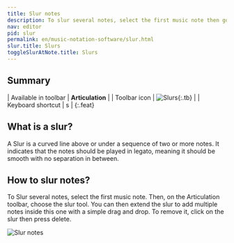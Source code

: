 ```yaml
---
title: Slur notes
description: To slur several notes, select the first music note then go to the articulations toolbar and choose the slur tool. You can then extend the slur to add multiple notes inside this one with a simple drag and drop.
nav: editor
pid: slur
permalink: en/music-notation-software/slur.html
slur.title: Slurs
toggleSlurAtNote.title: Slurs
---
```


## Summary

| Available in toolbar | **Articulation** |
| Toolbar icon | ![Slurs](https://prod.flat-cdn.com/img/icons/editorActions/slurs.svg){:.tb} |
| Keyboard shortcut |  <span class="kb-container"><span class="kb">s</span></span> |
{:.feat}

## What is a slur?

A Slur is a curved line above or under a sequence of two or more notes. It indicates that the notes should be played in legato, meaning it should be smooth with no separation in between. 

## How to slur notes?

To Slur several notes, select the first music note. Then, on the Articulation toolbar, choose the slur tool. You can then extend the slur to add multiple notes inside this one with a simple drag and drop. To remove it, click on the slur then press delete.

![Slur notes](/help/assets/img/editor/slurs.gif)
